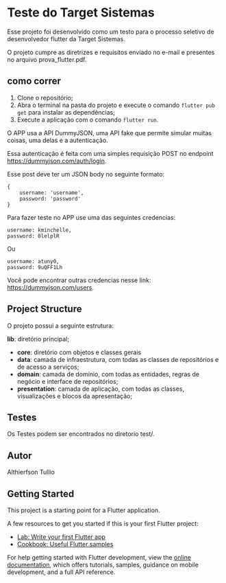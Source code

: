 # Teste do Target Sistemas 

Esse projeto foi desenvolvido como um testo para o processo seletivo de desenvolvedor flutter da Target Sistemas.

O projeto cumpre as diretrizes e requisitos enviado no e-mail e presentes no arquivo prova_flutter.pdf.

## como correr
1. Clone o repositório;
2. Abra o terminal na pasta do projeto e execute o comando ```flutter pub get``` para instalar as dependências;
3. Execute a aplicação com o comando ```flutter run```.

O APP usa a API DummyJSON, uma API fake que permite simular muitas coisas, uma delas e a autenticação.

Essa autenticação é feita com uma simples requisição POST no endpoint https://dummyjson.com/auth/login.

Esse post deve ter um JSON body no seguinte formato:

    {
        username: 'username',
        password: 'password'
    }

  Para fazer teste no APP use uma das seguintes credencias:

    username: kminchelle,
    password: 0lelplR

Ou

    username: atuny0,
    password: 9uQFF1Lh

Você pode encontrar outras credencias nesse link: https://dummyjson.com/users.

## Project Structure
O projeto possui a seguinte estrutura:

**lib**: diretório principal;
   - **core**: diretório com objetos e classes gerais
   - **data**: camada de infraestrutura, com todas as classes de repositórios e de acesso a serviços;
   - **domain**: camada de domínio, com todas as entidades, regras de negócio e interface de repositórios;
   - **presentation**: camada de aplicação, com todas as classes, visualizações e blocos da apresentação;

## Testes
Os Testes podem ser encontrados no diretorio test/.

## Autor
Althierfson Tullio

## Getting Started

This project is a starting point for a Flutter application.

A few resources to get you started if this is your first Flutter project:

- [Lab: Write your first Flutter app](https://docs.flutter.dev/get-started/codelab)
- [Cookbook: Useful Flutter samples](https://docs.flutter.dev/cookbook)

For help getting started with Flutter development, view the
[online documentation](https://docs.flutter.dev/), which offers tutorials,
samples, guidance on mobile development, and a full API reference.
